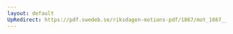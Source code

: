 ```yaml
---
layout: default
UpRedirect: https://pdf.swedeb.se/riksdagen-motions-pdf/1867/mot_1867__ak__00090/mot_1867__ak__00090_002.pdf
---
```

